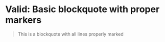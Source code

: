 # Valid: Basic blockquote with proper markers

> This is a blockquote
> with all lines properly marked
